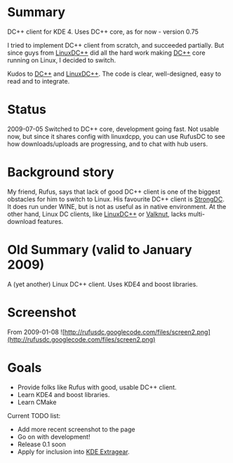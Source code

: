 # Summary #
DC++ client for KDE 4. Uses DC++ core, as for now - version  0.75

I tried to implement DC++ client from scratch, and succeeded partially. But since guys from [LinuxDC++](https://launchpad.net/linuxdcpp) did all the hard work making [DC++](http://dcplusplus.sourceforge.net/) core running on Linux, I decided to switch.

Kudos to [DC++](http://dcplusplus.sourceforge.net/) and [LinuxDC++](https://launchpad.net/linuxdcpp). The code is clear, well-designed, easy to read and to integrate.

# Status #
2009-07-05
Switched to DC++ core, development going fast. Not usable now, but since it shares config with linuxdcpp, you can use RufusDC to see how downloads/uploads are progressing, and to chat with hub users.

# Background story #
My friend, Rufus, says that lack of good DC++ client is one of the biggest obstacles for him to switch to Linux. His favourite DC++ client is [StrongDC](http://strongdc.sourceforge.net/). It does run under WINE, but is not as useful as in native environment. At the other hand, Linux DC clients, like [LinuxDC++](http://linuxdcpp.berlios.de) or [Valknut](http://wxdcgui.sourceforge.net/), lacks multi-download features.



# Old Summary (valid to January 2009) #
A (yet another) Linux DC++ client. Uses KDE4 and boost libraries.

# Screenshot #
From 2009-01-08
![http://rufusdc.googlecode.com/files/screen2.png](http://rufusdc.googlecode.com/files/screen2.png)

# Goals #

  * Provide folks like Rufus with good, usable DC++ client.
  * Learn KDE4 and boost libraries.
  * Learn CMake

Current TODO list:
  * Add more recent screenshot to the page
  * Go on with development!
  * Release 0.1 soon
  * Apply for inclusion into [KDE Extragear](http://extragear.kde.org/).